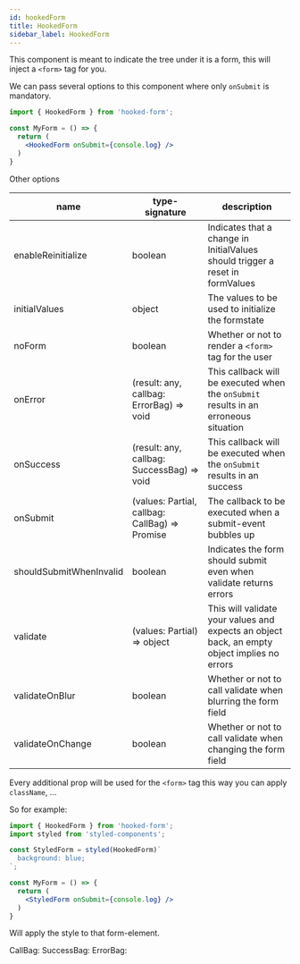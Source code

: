 ```yaml
---
id: hookedForm
title: HookedForm
sidebar_label: HookedForm
---
```


This component is meant to indicate the tree under it is a form, this will inject a
`<form>` tag for you.

We can pass several options to this component where only `onSubmit` is mandatory.

```jsx
import { HookedForm } from 'hooked-form';

const MyForm = () => {
  return (
    <HookedForm onSubmit={console.log} />
  )
}
```

Other options

| name                    | type-signature                                         | description                                                                                   |
|-------------------------|--------------------------------------------------------|-----------------------------------------------------------------------------------------------|
| enableReinitialize      | boolean                                                | Indicates that a change in InitialValues should trigger a reset in formValues                 |
| initialValues           | object                                                 | The values to be used to initialize the formstate                                             |
| noForm                  | boolean                                                | Whether or not to render a `<form>` tag for the user                                          |
| onError                 | (result: any, callbag: ErrorBag) => void               | This callback will be executed when the `onSubmit` results in an erroneous situation          |
| onSuccess               | (result: any, callbag: SuccessBag) => void             | This callback will be executed when the `onSubmit` results in an success                      |
| onSubmit                | (values: Partial<T>, callbag: CallBag) => Promise<any> | The callback to be executed when a submit-event bubbles up                                    |
| shouldSubmitWhenInvalid | boolean                                                | Indicates the form should submit even when validate returns errors                            |
| validate                | (values: Partial<T>) => object                         | This will validate your values and expects an object back, an empty object implies no errors  |
| validateOnBlur          | boolean                                                | Whether or not to call validate when blurring the form field                                  |
| validateOnChange        | boolean                                                | Whether or not to call validate when changing the form field                                  |

Every additional prop will be used for the `<form>` tag this way you can apply `className`, ...

So for example:

```jsx
import { HookedForm } from 'hooked-form';
import styled from 'styled-components';

const StyledForm = styled(HookedForm)`
  background: blue;
`;

const MyForm = () => {
  return (
    <StyledForm onSubmit={console.log} />
  )
}
```

Will apply the style to that form-element.

CallBag:
SuccessBag:
ErrorBag:

